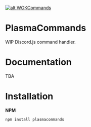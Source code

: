 <a href='https://nodei.co/npm/plasmacommands/' target='_blank'>![alt WOKCommands](https://nodei.co/npm/plasmacommands.png)</a>

# PlasmaCommands
WIP Discord.js command handler.

# Documentation
TBA

# Installation

**NPM**

```bash
npm install plasmacommands
```
